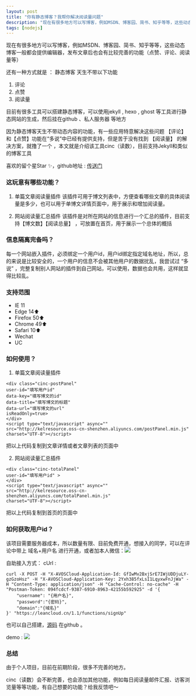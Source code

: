 ```yaml
---
layout: post
title: "你有静态博客？我帮你解决阅读量问题"
description: "现在有很多地方可以写博客，例如MSDN、博客园、简书、知乎等等，这些动态博客一般都会提供编辑器，发布文章后也会有比较完善的功能（点赞、评论、阅读量等）..."
tags: [nodejs]
---
```


现在有很多地方可以写博客，例如MSDN、博客园、简书、知乎等等，这些动态博客一般都会提供编辑器，发布文章后也会有比较完善的功能（点赞、评论、阅读量等）

还有一种方式就是 ： 静态博客
天生不带以下功能
1. 评论
2. 点赞
3. 阅读量

目前有很多工具可以搭建静态博客，可以使用jekyll , hexo , ghost 等工具进行静态网站的生成，然后挂在github 、私人服务器 等地方

因为静态博客天生不带动态内容的功能，有一些应用特意解决这些问题 【评论】和【点赞】功能在“多说”中已经有提供支持，但是苦于没有找到 【阅读量】 的解决方案，就撸了一个 ，本文就是介绍该工具cinc（读数），目前支持Jekyll和类似的博客工具

喜欢的留个星Star ✨，github地址 : [传送门](https://github.com/kelvv/cinc) 

### 这玩意有哪些功能？
1. 单篇文章阅读量插件 
    该插件可用于博文列表中，方便查看哪些文章的具体阅读量是多少，也可以用于单博文详情页面中，用于展示和增加阅读量。

2. 网站阅读量汇总插件
    该插件是对所在网站的信息进行一个汇总的插件，目前支持【博文数】【阅读总量】 ，可放置在首页，用于展示一个总体的概括

### 信息隔离完备吗？
每一个网站嵌入插件，必须绑定一个用户id，用户id绑定指定域名地址，所以，总的来说是比较安全的，一个用户的信息不会被其他用户的数据扰乱，我尝试过 “多说” ，完整复制别人网站的插件到自己网站，可以使用，数据也会共用，这样就显得比较乱。

### 支持范围
* IE 11
* Edge  14⬆️
* Firefox 50⬆️
* Chrome 49⬆️
* Safari 10⬆️
* Wechat
* UC

### 如何使用？
1. 单篇文章阅读量插件

  ```
<div class="cinc-postPanel" 
 user-id="填写用户id"
 data-key="填写博文的id" 
 data-title="填写博文的标题" 
 data-url="填写博文的url"
 isReadOnly=true>
</div>
<script type="text/javascript" async="" 
src="http://kelresource.oss-cn-shenzhen.aliyuncs.com/postPanel.min.js" 
charset="UTF-8"></script>
```
把以上代码复制到文章详情或者文章列表的页面中

2. 网站阅读量汇总插件

  ```
<div class="cinc-totalPanel" 
 user-id="填写用户id" >
</div>
<script type="text/javascript" async="" 
src="http://kelresource.oss-cn-shenzhen.aliyuncs.com/totalPanel.min.js" 
charset="UTF-8"></script>
```
把以上代码复制到首页的页面中

### 如何获取用户id？
该项目需要服务器成本，所以数量有限、目前免费开通，想接入的同学，可以在评论中带上 域名+用户名 进行开通，或者加本人微信：![](http://kelresource.oss-cn-shenzhen.aliyuncs.com/WechatIMG38.jpeg?x-oss-process=image/resize,m_fill,h_150,w_200)

自助接入方式：
cUrl : 

```
curl -X POST -H "X-AVOSCloud-Application-Id: GfIwMv2BxjSrE7IWjUDDjuLY-gzGzoHsz" -H "X-AVOSCloud-Application-Key: 2Yxh385fxLsI1LqyxwFnJjWa" -H "Content-Type: application/json" -H "Cache-Control: no-cache" -H "Postman-Token: 094fcdcf-9387-6910-8963-42155b592925" -d '{
    "username": "{用户名}",
    "password":"{密码}",
    "domain":"{域名}"
}' "https://leancloud.cn/1.1/functions/signUp"
```

也可以自己搭建，[源码](https://github.com/kelvv/cinc) 在github 。

demo : ![](http://kelresource.oss-cn-shenzhen.aliyuncs.com/WechatIMG42.jpeg)

### 总结
由于个人项目，目前在前期阶段，很多不完善的地方。

cinc（读数）会不断完善，也会添加其他功能，例如每日阅读量邮件汇报、访客浏览量等等功能，有自己想要的功能？给我反馈吧～